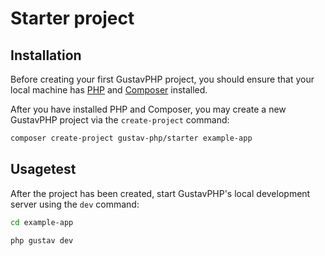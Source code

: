 # Starter project

## Installation

Before creating your first GustavPHP project, you should ensure that your local machine has [PHP](https://www.php.net/) and [Composer](https://getcomposer.org/) installed.

After you have installed PHP and Composer, you may create a new GustavPHP project via the `create-project` command:

```bash
composer create-project gustav-php/starter example-app
```

## Usagetest

After the project has been created, start GustavPHP's local development server using the `dev` command:

```bash
cd example-app

php gustav dev
```
